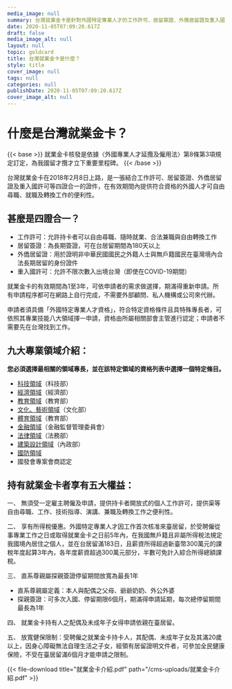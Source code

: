 ```yaml
---
media_image: null
summary: 台灣就業金卡是針對外國特定專業人才的工作許可、居留簽證、外僑居留證及重入國許可4證合一的個人工作許可，提供外國人才自由尋職、就職及轉換工作的便利性。
date: 2020-11-05T07:09:20.617Z
draft: false
media_image_alt: null
layout: null
topic: goldcard
title: 台灣就業金卡是什麼？
style: title
cover_image: null
tags: null
categories: null
publishDate: 2020-11-05T07:09:20.617Z
cover_image_alt: null
---
```

# 什麼是台灣就業金卡？

{{< base >}}
就業金卡核發是依據〈外國專業人才延攬及僱用法〉第8條第3項規定訂定，為我國留才攬才立下重要里程碑。
{{< /base >}}

台灣就業金卡在2018年2月8日上路，是一張結合工作許可、居留簽證、外僑居留證及重入國許可等四證合一的證件，在有效期間內提供符合資格的外國人才可自由尋職、就職及轉換工作的便利性。

## 甚麼是四證合一？

* 工作許可：允許持卡者可以自由尋職、隨時就業、合法兼職與自由轉換工作
* 居留簽證：為長期簽證，可在台居留期間為180天以上
* 外僑居留證：用於證明非中華民國國民之外籍人士與無戶籍國民在臺灣境內合法長期居留的身份證件
* 重入國許可：允許不限次數入出境台灣（即使在COVID-19期間）

就業金卡的有效期間為1至3年，可依申請者的需求做選擇，期滿得重新申請。所有申請程序都可在網路上自行完成，不需要外部顧問、私人機構或公司來代辦。

申請者須具備「外國特定專業人才資格」，符合特定資格條件且具特殊專長者，可依照其專業技能八大領域擇一申請，資格由所屬相關部會主管進行認定；申請者不需要先在台灣找到工作。

## 九大專業領域介紹：

**您必須選擇最相關的領域專長，並在該特定領域的資格列表中選擇一個特定條目。**

* [科技領域](/zh/qualification/field-of-science-technology/)（科技部）
* [經濟領域](/zh/qualification/field-of-economy/)（經濟部）
* [教育領域](/zh/qualification/field-of-education/)（教育部）
* [文化、藝術領域](/zh/qualification/field-of-culture-and-arts/)（文化部）
* [體育領域](/zh/qualification/field-of-sport/)（教育部）
* [金融領域](/zh/qualification/field-of-finance/)（金融監督管理委員會）
* [法律領域](/zh/qualification/field-of-law/)（法務部）
* [建築設計領域](/zh/qualification/field-of-architecture/)（內政部）
* [國防領域](/zh/qualification/field-of-national-defense/)
* 國發會專案會商認定

## 持有就業金卡者享有五大權益：

一、	無須受一定雇主聘僱及申請，提供持卡者開放式的個人工作許可，提供渠等自由尋職、工作、技術指導、演講、兼職及轉換工作之便利性。

二、	享有所得稅優惠。外國特定專業人才因工作首次核准來臺居留，於受聘僱從事專業工作之日或取得就業金卡之日前5年內，在我國無戶籍且非屬所得稅法規定我國境內居住之個人，並在台居留滿183日，且薪資所得超過新臺幣300萬元的課稅年度起算3年內，各年度薪資超過300萬元部分，半數可免計入綜合所得總額課稅。

三、	直系尊親屬探親簽證停留期間放寬為最長1年

* 直系尊親屬定義：本人與配偶之父母、爺爺奶奶、外公外婆
* 探親簽證：可多次入國、停留期限6個月，期滿得申請延期，每次總停留期間最長為1年

四、	就業金卡持有人之配偶及未成年子女得申請依親在臺居留。

五、	放寬健保限制：受聘僱之就業金卡持卡人，其配偶、未成年子女及其滿20歲以上，因身心障礙無法自理生活之子女，經領有居留證明文件者，可參加全民健康保險，不受在臺居留滿6個月才能申請之限制。

{{< file-download title="就業金卡介紹.pdf" path="/cms-uploads/就業金卡介紹.pdf" >}}